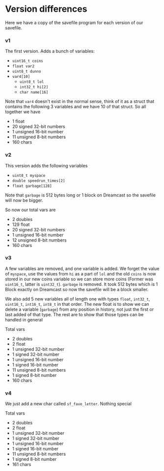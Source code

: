 # Version differences

Here we have a copy of the savefile program for each version of our savefile.

### v1

The first version. Adds a bunch of variables:

- `uint16_t coins`
- `float var2`
- `uint8_t dunno`
- `var4[10]`
	- `uint8_t lol`
	- `int32_t hi[2]`
	- `char name[16]`

Note that `var4` doesn't exist in the normal sense, think of it as a struct that contains the following 3 variables and we have 10 of that struct. So all together we have

- 1 float
- 20 signed 32-bit numbers
- 1 unsigned 16-bit number
- 11 unsigned 8-bit numbers
- 160 chars

### v2

This version adds the following variables

- `uint8_t myspace`
- `double speedrun_times[2]`
- `float garbage[128]`

Note that `garbage` is 512 bytes long or 1 block on Dreamcast so the savefile will now be bigger.

So now our total vars are

- 2 doubles
- 129 float
- 20 signed 32-bit numbers
- 1 unsigned 16-bit number
- 12 unsigned 8-bit numbers
- 160 chars

### v3

A few variables are removed, and one variable is added. We forget the value of `myspace`, use the values from `hi` as a part of `lol` and the old `coins` is now stored in our new coins variable so we can store more coins (Former was `uint16_t`, latter is `uint32_t`). `garbage` is removed. It took 512 bytes which is 1 Block exactly on Dreamcast so now the savefile will be a block smaller.

We also add 5 new variables all of length one with types `float`, `int32_t`, `uint16_t`, `int16_t`, `int8_t` in that order. The new float is to show we can delete a variable (`garbage`) from any position in history, not just the first or last added of that type. The rest are to show that those types can be handled in general

Total vars
- 2 doubles
- 2 float
- 1 unsigned 32-bit number
- 1 signed 32-bit number
- 1 unsigned 16-bit number
- 1 signed 16-bit number
- 11 unsigned 8-bit numbers
- 1 signed 8-bit number
- 160 chars

### v4

We just add a new char called `sf_fave_letter`. Nothing special

Total vars
- 2 doubles
- 2 float
- 1 unsigned 32-bit number
- 1 signed 32-bit number
- 1 unsigned 16-bit number
- 1 signed 16-bit number
- 11 unsigned 8-bit numbers
- 1 signed 8-bit number
- 161 chars

